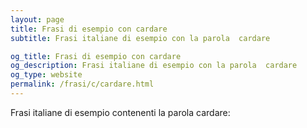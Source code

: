 ```yaml
---
layout: page
title: Frasi di esempio con cardare 
subtitle: Frasi italiane di esempio con la parola  cardare

og_title: Frasi di esempio con cardare 
og_description: Frasi italiane di esempio con la parola  cardare
og_type: website
permalink: /frasi/c/cardare.html
---
```


Frasi italiane di esempio contenenti la parola cardare:


